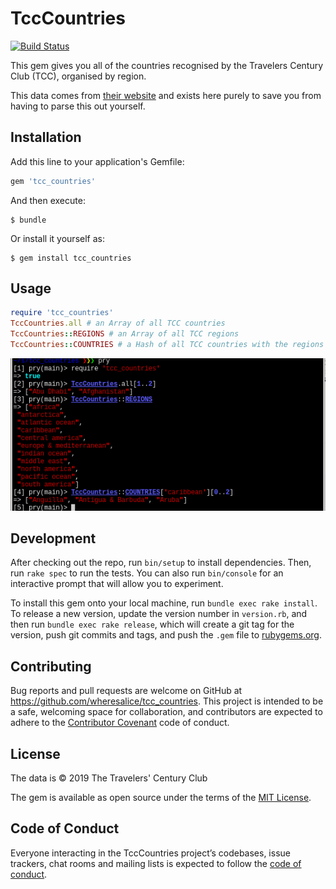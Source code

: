 # TccCountries

[![Build Status](https://cloud.drone.io/api/badges/WheresAlice/tcc_countries/status.svg)](https://cloud.drone.io/WheresAlice/tcc_countries)

This gem gives you all of the countries recognised by the Travelers Century Club (TCC), organised by region.

This data comes from [their website](https://travelerscenturyclub.org/countries-and-territories) and exists here purely to save you from having to parse this out yourself.

## Installation

Add this line to your application's Gemfile:

```ruby
gem 'tcc_countries'
```

And then execute:

    $ bundle

Or install it yourself as:

    $ gem install tcc_countries

## Usage

```ruby
require 'tcc_countries'
TccCountries.all # an Array of all TCC countries
TccCountries::REGIONS # an Array of all TCC regions
TccCountries::COUNTRIES # a Hash of all TCC countries with the regions as keys
```

![screenshot of the above code being used](screenshot.png)

## Development

After checking out the repo, run `bin/setup` to install dependencies. Then, run `rake spec` to run the tests. You can also run `bin/console` for an interactive prompt that will allow you to experiment.

To install this gem onto your local machine, run `bundle exec rake install`. To release a new version, update the version number in `version.rb`, and then run `bundle exec rake release`, which will create a git tag for the version, push git commits and tags, and push the `.gem` file to [rubygems.org](https://rubygems.org).

## Contributing

Bug reports and pull requests are welcome on GitHub at https://github.com/wheresalice/tcc_countries. This project is intended to be a safe, welcoming space for collaboration, and contributors are expected to adhere to the [Contributor Covenant](http://contributor-covenant.org) code of conduct.

## License

The data is © 2019 The Travelers' Century Club

The gem is available as open source under the terms of the [MIT License](https://opensource.org/licenses/MIT).

## Code of Conduct

Everyone interacting in the TccCountries project’s codebases, issue trackers, chat rooms and mailing lists is expected to follow the [code of conduct](https://github.com/wheresalice/tcc_countries/blob/master/CODE_OF_CONDUCT.md).
